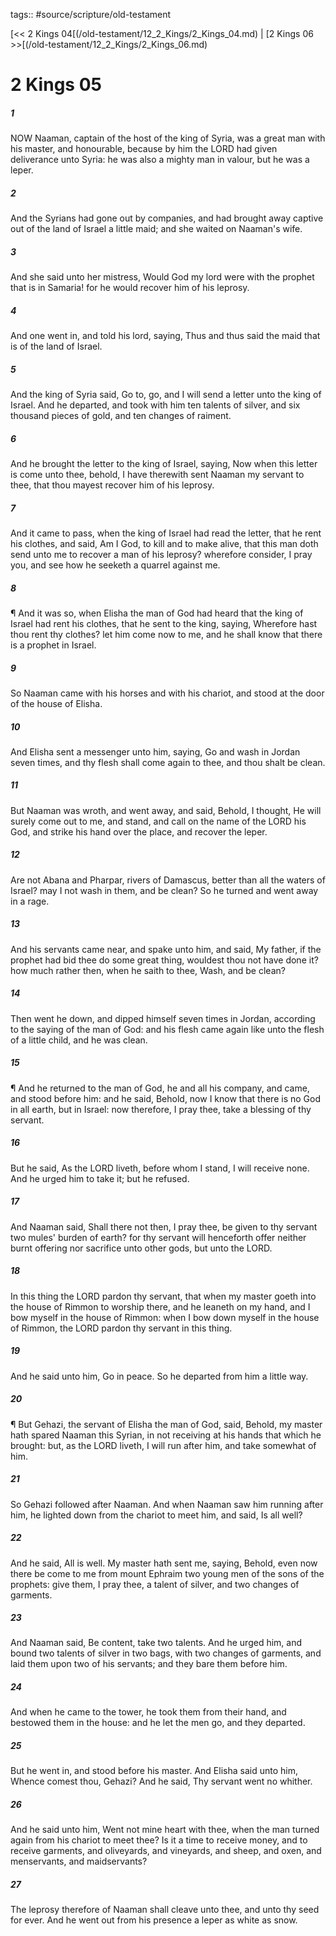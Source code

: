 tags:: #source/scripture/old-testament

[<< 2 Kings 04[(/old-testament/12_2_Kings/2_Kings_04.md) | [2 Kings 06 >>[(/old-testament/12_2_Kings/2_Kings_06.md)

# 2 Kings 05

##### 1

NOW Naaman, captain of the host of the king of Syria, was a great man with his master, and honourable, because by him the LORD had given deliverance unto Syria: he was also a mighty man in valour, but he was a leper.

##### 2

And the Syrians had gone out by companies, and had brought away captive out of the land of Israel a little maid; and she waited on Naaman's wife.

##### 3

And she said unto her mistress, Would God my lord were with the prophet that is in Samaria! for he would recover him of his leprosy.

##### 4

And one went in, and told his lord, saying, Thus and thus said the maid that is of the land of Israel.

##### 5

And the king of Syria said, Go to, go, and I will send a letter unto the king of Israel. And he departed, and took with him ten talents of silver, and six thousand pieces of gold, and ten changes of raiment.

##### 6

And he brought the letter to the king of Israel, saying, Now when this letter is come unto thee, behold, I have therewith sent Naaman my servant to thee, that thou mayest recover him of his leprosy.

##### 7

And it came to pass, when the king of Israel had read the letter, that he rent his clothes, and said, Am I God, to kill and to make alive, that this man doth send unto me to recover a man of his leprosy? wherefore consider, I pray you, and see how he seeketh a quarrel against me.

##### 8

¶ And it was so, when Elisha the man of God had heard that the king of Israel had rent his clothes, that he sent to the king, saying, Wherefore hast thou rent thy clothes? let him come now to me, and he shall know that there is a prophet in Israel.

##### 9

So Naaman came with his horses and with his chariot, and stood at the door of the house of Elisha.

##### 10

And Elisha sent a messenger unto him, saying, Go and wash in Jordan seven times, and thy flesh shall come again to thee, and thou shalt be clean.

##### 11

But Naaman was wroth, and went away, and said, Behold, I thought, He will surely come out to me, and stand, and call on the name of the LORD his God, and strike his hand over the place, and recover the leper.

##### 12

Are not Abana and Pharpar, rivers of Damascus, better than all the waters of Israel? may I not wash in them, and be clean? So he turned and went away in a rage.

##### 13

And his servants came near, and spake unto him, and said, My father, if the prophet had bid thee do some great thing, wouldest thou not have done it? how much rather then, when he saith to thee, Wash, and be clean?

##### 14

Then went he down, and dipped himself seven times in Jordan, according to the saying of the man of God: and his flesh came again like unto the flesh of a little child, and he was clean.

##### 15

¶ And he returned to the man of God, he and all his company, and came, and stood before him: and he said, Behold, now I know that there is no God in all earth, but in Israel: now therefore, I pray thee, take a blessing of thy servant.

##### 16

But he said, As the LORD liveth, before whom I stand, I will receive none. And he urged him to take it; but he refused.

##### 17

And Naaman said, Shall there not then, I pray thee, be given to thy servant two mules' burden of earth? for thy servant will henceforth offer neither burnt offering nor sacrifice unto other gods, but unto the LORD.

##### 18

In this thing the LORD pardon thy servant, that when my master goeth into the house of Rimmon to worship there, and he leaneth on my hand, and I bow myself in the house of Rimmon: when I bow down myself in the house of Rimmon, the LORD pardon thy servant in this thing.

##### 19

And he said unto him, Go in peace. So he departed from him a little way.

##### 20

¶ But Gehazi, the servant of Elisha the man of God, said, Behold, my master hath spared Naaman this Syrian, in not receiving at his hands that which he brought: but, as the LORD liveth, I will run after him, and take somewhat of him.

##### 21

So Gehazi followed after Naaman. And when Naaman saw him running after him, he lighted down from the chariot to meet him, and said, Is all well?

##### 22

And he said, All is well. My master hath sent me, saying, Behold, even now there be come to me from mount Ephraim two young men of the sons of the prophets: give them, I pray thee, a talent of silver, and two changes of garments.

##### 23

And Naaman said, Be content, take two talents. And he urged him, and bound two talents of silver in two bags, with two changes of garments, and laid them upon two of his servants; and they bare them before him.

##### 24

And when he came to the tower, he took them from their hand, and bestowed them in the house: and he let the men go, and they departed.

##### 25

But he went in, and stood before his master. And Elisha said unto him, Whence comest thou, Gehazi? And he said, Thy servant went no whither.

##### 26

And he said unto him, Went not mine heart with thee, when the man turned again from his chariot to meet thee? Is it a time to receive money, and to receive garments, and oliveyards, and vineyards, and sheep, and oxen, and menservants, and maidservants?

##### 27

The leprosy therefore of Naaman shall cleave unto thee, and unto thy seed for ever. And he went out from his presence a leper as white as snow.
